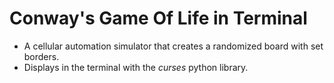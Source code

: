 # Conway's Game Of Life in Terminal

- A cellular automation simulator that creates a randomized board with set borders.
- Displays in the terminal with the *curses* python library.
